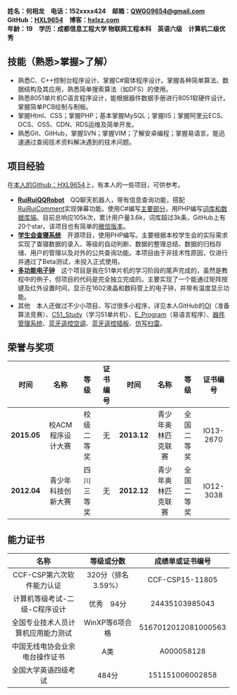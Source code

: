 **姓名：何相龙　电话：152xxxx424　邮箱：<QWGG9654@gmail.com>　GitHub：[HXL9654](https://github.com/hxl9654)　博客：[hxlxz.com](http://tec.hxlxz.com)**  
**年龄：19　学历：成都信息工程大学 物联网工程本科　英语六级　计算机二级优秀**
## 技能（熟悉>掌握>了解） ##
+ 熟悉C、C++控制台程序设计、掌握C#窗体程序设计。掌握各种简单算法、数据结构及其应用，熟悉简单搜索算法（如DFS）的使用。  
+ 熟悉8051单片机C语言程序设计，能根据器件数据手册进行8051软硬件设计。掌握简单PCB绘制与制板。  
+ 掌握Html、CSS；掌握PHP；基本掌握MySQL；掌握IIS；掌握阿里云ECS、OCS、OSS、CDN、RDS运维及简单开发。  
+ 熟悉Git、GitHub，掌握SVN；掌握VIM；了解安卓编程；掌握易语言。能迅速通过查阅技术资料解决遇到的技术问题。  

## 项目经验 ##
在[本人的Github：HXL9654](https://github.com/hxl9654)上，有本人的一些项目，可供参考。   
+ **[RuiRuiQQRobot](https://github.com/hxl9654/RuiRuiQQ/wiki)**　QQ聊天机器人，带有信息查询功能，搭配[RuiRuiComment](https://github.com/hxl9654/RuiRuiComment)实现弹幕功能。使用C#编写[主要部分](https://github.com/hxl9654/RuiRuiQQ)，用PHP编写[词库和数据库端](https://github.com/hxl9654/RuiRuiQQWeb)。目前总响应105k次，累计用户量3.6k，词库超过3k条，GitHub上有20个star。该项目也有简单的[微信版本](https://github.com/hxl9654/RuiRuiQQ/tree/wechat)。  
+ **[学生会查寝系统](https://github.com/hxl9654/chaqin)**　开源项目，使用PHP编写。主要根据本校学生会的实际需求实现了查寝数据的录入、等级的自动判断、数据的整理总结、数据的归档存储、用户的管理以及对外的公共查询功能。本项目由于非技术性原因，仅进行并通过了Beta测试，未投入正式使用。  
+ **[多功能电子钟](https://github.com/hxl9654/C51_Study/tree/master/19%20%E5%AE%9E%E9%99%85%E9%A1%B9%E7%9B%AE%E5%BC%80%E5%8F%91%20%E5%A4%9A%E5%8A%9F%E8%83%BD%E7%94%B5%E5%AD%90%E9%92%9F)**　这个项目是我在51单片机的学习阶段的尾声完成的，虽然是教程中的例子，但项目的代码是完全独立完成的。主要实现了一个能通过矩阵按键及红外设置时间，显示在1602液晶和数码管上的电子钟，并带有温度显示功能。   
+ 其他　本人还做过不少小项目、写过很多小程序，详见本人GitHub的[OI](https://github.com/hxl9654/OI)（准备算法竞赛）、[C51\_Study](https://github.com/hxl9654/C51_Study)（学习51单片机）、[E\_Program](https://github.com/hxl9654/e_program)（易语言程序）、[器件管理系统](https://github.com/hxl9654/CPP-learning/tree/master/%E5%99%A8%E4%BB%B6%E7%AE%A1%E7%90%86%E7%B3%BB%E7%BB%9F)、[蓝牙遥控空调](https://github.com/hxl9654/bluetooth-aircon)、[蓝牙遥控插板](https://github.com/hxl9654/C51_Study/tree/master/%E9%9D%9E%E9%87%91%E6%B2%99%E6%BB%A9%E6%95%99%E7%A8%8B/%E8%93%9D%E7%89%99%E6%8F%92%E5%BA%A7)、[仿写扫雷](https://github.com/hxl9654/Mine-sweeping)。  

## 荣誉与奖项 ##
时间|名称|等级|证书编号|时间|名称|等级|证书编号
:----:|:----:|:----:|:----:|:----:|:----:|:----:|:----:
**2015.05**|校ACM程序设计大赛|校级二等奖|无|**2013.12**|青少年奥林匹克联赛|全国二等奖|IO13-2670
**2012.04**|青少年科技创新大赛|四川三等奖|无|**2012.12**|青少年奥林匹克联赛|全国二等奖|IO12-3038

## 能力证书 ##
名称                            |     等级或分数     | 成绩单或证书编号
:------------------------------:|:----------------:|:------------------:
CCF-CSP第六次软件能力认证         |320分（排名3.59%）  |CCF-CSP15-11805
计算机等级考试-二级-C程序设计      |优秀　94分         |24435103985043
全国专业技术人员计算机应用能力测试  |WinXP等6项合格     |5167012012081000563
中国无线电协会业余电台操作证书     |A类                |A000058128
全国大学英语四级考试              |484分              |151151006002858
